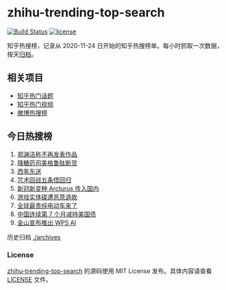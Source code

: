 # zhihu-trending-top-search

[![Build Status](https://github.com/justjavac/zhihu-trending-top-search/workflows/ci/badge.svg?branch=main)](https://github.com/justjavac/zhihu-trending-top-search/actions)
[![license](https://img.shields.io/github/license/justjavac/zhihu-trending-top-search)](https://github.com/justjavac/zhihu-trending-top-search/blob/main/LICENSE)

知乎热搜榜，记录从 2020-11-24 日开始的知乎热搜榜单。每小时抓取一次数据，按天[归档](./archives)。

## 相关项目

- [知乎热门话题](https://github.com/justjavac/zhihu-trending-hot-questions)
- [知乎热门视频](https://github.com/justjavac/zhihu-trending-hot-video)
- [微博热搜榜](https://github.com/justjavac/weibo-trending-hot-search)

## 今日热搜榜

<!-- BEGIN -->
<!-- 最后更新时间 Wed Apr 19 2023 20:13:22 GMT+0800 (China Standard Time) -->

1. [郑渊洁称不再发表作品](https://www.zhihu.com/search?q=%E9%83%91%E6%B8%8A%E6%B4%81%E7%A7%B0%E4%B8%8D%E5%86%8D%E5%8F%91%E8%A1%A8%E4%BD%9C%E5%93%81)
1. [降糖药司美格鲁肽断货](https://www.zhihu.com/search?q=%E9%99%8D%E7%B3%96%E8%8D%AF%E5%8F%B8%E7%BE%8E%E6%A0%BC%E9%B2%81%E8%82%BD%E6%96%AD%E8%B4%A7)
1. [西氢东送](https://www.zhihu.com/search?q=%E8%A5%BF%E6%B0%A2%E4%B8%9C%E9%80%81)
1. [咒术回战五条悟回归](https://www.zhihu.com/search?q=%E5%92%92%E6%9C%AF%E5%9B%9E%E6%88%98%E4%BA%94%E6%9D%A1%E6%82%9F%E5%9B%9E%E5%BD%92)
1. [新冠新变种 Arcturus 传入国内](https://www.zhihu.com/search?q=%E6%96%B0%E5%86%A0%E6%96%B0%E5%8F%98%E7%A7%8D%20Arcturus%20%E4%BC%A0%E5%85%A5%E5%9B%BD%E5%86%85)
1. [游戏实体碟遭恶意退款](https://www.zhihu.com/search?q=%E6%B8%B8%E6%88%8F%E5%AE%9E%E4%BD%93%E7%A2%9F%E9%81%AD%E6%81%B6%E6%84%8F%E9%80%80%E6%AC%BE)
1. [全球最贵纯电动车来了](https://www.zhihu.com/search?q=%E5%85%A8%E7%90%83%E6%9C%80%E8%B4%B5%E7%BA%AF%E7%94%B5%E5%8A%A8%E8%BD%A6%E6%9D%A5%E4%BA%86)
1. [中国连续第 7 个月减持美国债](https://www.zhihu.com/search?q=%E4%B8%AD%E5%9B%BD%E8%BF%9E%E7%BB%AD%E7%AC%AC%207%20%E4%B8%AA%E6%9C%88%E5%87%8F%E6%8C%81%E7%BE%8E%E5%9B%BD%E5%80%BA)
1. [金山宣布推出 WPS AI](https://www.zhihu.com/search?q=%E9%87%91%E5%B1%B1%E5%AE%A3%E5%B8%83%E6%8E%A8%E5%87%BA%20WPS%20AI)

<!-- END -->

历史归档 [./archives](./archives)

### License

[zhihu-trending-top-search](https://github.com/justjavac/zhihu-trending-top-search) 的源码使用 MIT License
发布。具体内容请查看 [LICENSE](./LICENSE) 文件。
